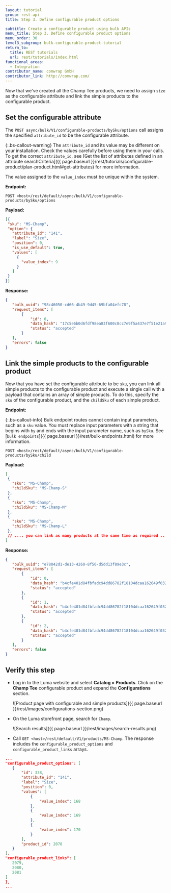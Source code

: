 ```yaml
---
layout: tutorial
group: rest-api
title: Step 3. Define configurable product options

subtitle: Create a configurable product using bulk APIs
menu_title: Step 3. Define configurable product options
menu_order: 30
level3_subgroup: bulk-configurable-product-tutorial
return_to:
  title: REST tutorials
  url: rest/tutorials/index.html
functional_areas:
  - Integration
contributor_name: comwrap GmbH
contributor_link: http://comwrap.com/
---
```


 Now that we've created all the Champ Tee products, we need to assign `size` as the configurable attribute and link the simple products to the configurable product.

## Set the configurable attribute

 The `POST async/bulk/V1/configurable-products/bySku/options` call assigns the specified `attribute_id` to be the configurable attribute.

{:.bs-callout-warning}
 The `attribute_id` and its value may be different on your installation. Check the values carefully before using them in your calls. To get the correct `attribute_id`, see [Get the list of attributes defined in an attribute searchCriteria]({{ page.baseurl }}/rest/tutorials/configurable-product/plan-product.html#get-attributes) for more information.

 The value assigned to the `value_index` must be unique within the system.

 **Endpoint:**

 `POST <host>/rest/default/async/bulk/V1/configurable-products/bySku/options`

 **Payload:**

 ```json
[{
  "sku": "MS-Champ",
  "option": {
    "attribute_id": "141",
    "label": "Size",
    "position": 0,
    "is_use_default": true,
    "values": [
      {
        "value_index": 9
      }
    ]
  }
}]
```

 **Response:**

 ```json
{
    "bulk_uuid": "98c46050-cd66-4b49-9d45-69bfa04efc78",
    "request_items": [
        {
            "id": 0,
            "data_hash": "17c5e6b0d6fdf98ea83f600c8cc7e9f5a437e7f51e21a9c40070bb6208e1334c",
            "status": "accepted"
        }
    ],
    "errors": false
}
```

## Link the simple products to the configurable product

Now that you have set the configurable attribute to be `sku`, you can link all simple products to the configurable product and execute a single call with a payload that contains an array of simple products. To do this, specify the `sku` of the configurable product, and the `childSku` of each simple product.

 **Endpoint:**

 {:.bs-callout-info}
Bulk endpoint routes cannot contain input parameters, such as a `sku` value.  You must replace input parameters with a string that begins with `by` and ends with the input parameter name, such as `bySku`. See [`bulk endpoints`]({{ page.baseurl }}/rest/bulk-endpoints.html) for more information.

 `POST <host>/rest/default/async/bulk/V1/configurable-products/bySku/child`

 **Payload:**

 ```json
[
  {
    "sku": "MS-Champ",
    "childSku": "MS-Champ-S"
  },
  {
    "sku": "MS-Champ",
    "childSku": "MS-Champ-M"
  },
  {
    "sku": "MS-Champ",
    "childSku": "MS-Champ-L"
  },
  // .... you can link as many products at the same time as required ....
]
```

 **Response:**

 ```json
{
    "bulk_uuid": "e78042d1-de13-4260-8f56-d5dd13f89e3c",
    "request_items": [
        {
            "id": 0,
            "data_hash": "b4cfe401d84fbfadc94dd86782f18104dcaa162649f032fe105420037a44f795",
            "status": "accepted"
        },
        {
            "id": 1,
            "data_hash": "b4cfe401d84fbfadc94dd86782f18104dcaa162649f032fe105420037a44f795",
            "status": "accepted"
        },
        {
            "id": 2,
            "data_hash": "b4cfe401d84fbfadc94dd86782f18104dcaa162649f032fe105420037a44f795",
            "status": "accepted"
        }
    ],
    "errors": false
}
```

## Verify this step

*  Log in to the Luma website and select **Catalog > Products**. Click on the **Champ Tee** configurable product and expand the **Configurations** section.

   ![Product page with configurable and simple products]({{ page.baseurl }}/rest/images/configurations-section.png)

*  On the Luma storefront page, search for `Champ`.

   ![Search results]({{ page.baseurl }}/rest/images/search-results.png)

*  Call `GET <host>/rest/default/V1/products/MS-Champ`. The response includes the `configurable_product_options` and `configurable_product_links` arrays.

 ```json
...
"configurable_product_options": [
    {
        "id": 338,
        "attribute_id": "141",
        "label": "Size",
        "position": 0,
        "values": [
            {
                "value_index": 168
            },
            {
                "value_index": 169
            },
            {
                "value_index": 170
            }
        ],
        "product_id": 2078
    }
],
"configurable_product_links": [
    2079,
    2080,
    2081
]
},
...
```
